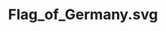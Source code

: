 ---
cc-type: picture
title: "Flag_of_Germany.svg"
picture: "/assets/wikimedia-flags-countries/Flag_of_Germany.svg"
bookmark: "https://commons.wikimedia.org/wiki/File:Flag_of_Germany.svg"
license: Public Domain
permalink: /wikimedia/:title/
related:
  - Germany - Wikipedia
tags:
  - flag
  - stripes
  - Germany
  - SVG
---